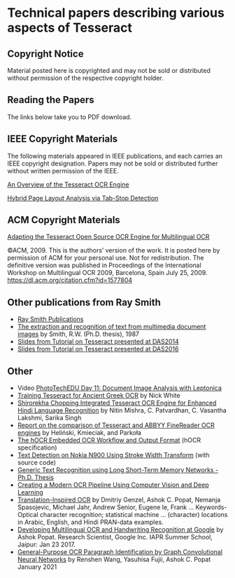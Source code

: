 # Technical papers describing various aspects of Tesseract

## Copyright Notice

Material posted here is copyrighted and may not be sold or distributed without permission of the respective copyright holder.

## Reading the Papers

The links below take you to PDF download.

## IEEE Copyright Materials

The following materials appeared in IEEE publications, and each carries an IEEE copyright designation. Papers may not be sold or distributed further without written permission of the IEEE.

[An Overview of the Tesseract OCR Engine](https://github.com/tesseract-ocr/docs/blob/main/tesseracticdar2007.pdf)

[Hybrid Page Layout Analysis via Tab-Stop Detection](https://github.com/tesseract-ocr/docs/blob/main/PageLayoutAnalysisICDAR2.pdf)


## ACM Copyright Materials

[Adapting the Tesseract Open Source OCR Engine for Multilingual OCR](https://github.com/tesseract-ocr/docs/blob/main/MOCRadaptingtesseract2.pdf)

©ACM, 2009. This is the authors’ version of the work. It is posted here by permission of ACM for your personal use. Not for redistribution. The definitive version was published in Proceedings of the International Workshop on Multilingual OCR 2009, Barcelona,
Spain July 25, 2009. https://dl.acm.org/citation.cfm?id=1577804

## Other publications from Ray Smith

  * [Ray Smith Publications](http://research.google.com/pubs/author4479.html)
  * [The extraction and recognition of text from multimedia document images](http://ethos.bl.uk/OrderDetails.do?uin=uk.bl.ethos.380162) by Smith, R.W. (Ph.D. thesis), 1987
  * [Slides from Tutorial on Tesseract presented at DAS2014](https://drive.google.com/file/d/0B7l10Bj_LprhbUlIUFlCdGtDYkE/edit?usp=sharing)
  * [Slides from Tutorial on Tesseract presented at DAS2016](https://github.com/tesseract-ocr/docs/tree/main/das_tutorial2016)

## Other

  * Video [PhotoTechEDU Day 11: Document Image Analysis with Leptonica](https://www.youtube.com/watch?v=pCZtGRUa_7s)
  * [Training Tesseract for Ancient Greek OCR](http://eutypon.gr/eutypon/pdf/e2012-29/e29-a01.pdf) by Nick White
  * [Shirorekha Chopping Integrated Tesseract OCR Engine for Enhanced Hindi Language Recognition](http://research.ijcaonline.org/volume39/number6/pxc3877076.pdf) by Nitin Mishra, C. Patvardhan, C. Vasantha Lakshmi, Sarika Singh
  * [Report on the comparison of Tesseract and ABBYY FineReader OCR engines](http://lib.psnc.pl/dlibra/docmetadata?id=358&from=publication&showContent=true) by Heliński, Kmieciak, and Parkoła
  * [The hOCR Embedded OCR Workflow and Output Format](https://github.com/kba/hocr-spec/) (hOCR specification)
  * [Text Detection on Nokia N900 Using Stroke Width Transform](https://sites.google.com/site/roboticssaurav/strokewidthnokia) (with source code)
  * [Generic Text Recognition using Long Short-Term Memory Networks - Ph.D. Thesis](https://kluedo.ub.uni-kl.de/files/4353/PhD_Thesis_Ul-Hasan.pdf)
  * [Creating a Modern OCR Pipeline Using Computer Vision and Deep Learning](https://blogs.dropbox.com/tech/2017/04/creating-a-modern-ocr-pipeline-using-computer-vision-and-deep-learning/)
  * [Translation-Inspired OCR](https://static.googleusercontent.com/media/research.google.com/en//pubs/archive/37260.pdf) by Dmitriy Genzel, Ashok C. Popat, Nemanja Spasojevic, Michael Jahr, Andrew Senior, Eugene le, Frank ... Keywords-Optical character recognition; statistical machine ... (character) locations in Arabic, English, and Hindi PRAN-data examples.
  * [Developing Multilingual OCR and Handwriting Recognition at Google](http://cdn.iiit.ac.in/cdn/cvit.iiit.ac.in/SSDA/slides/AshokPopat-IAPRJaipurJan2017.pdf) by Ashok Popat. Research Scientist, Google Inc. IAPR Summer School, Jaipur: Jan 23 2017.
  * [General-Purpose OCR Paragraph Identification by Graph Convolutional Neural Networks](https://arxiv.org/pdf/2101.12741.pdf) by Renshen Wang, Yasuhisa Fujii, Ashok C. Popat January 2021
  
  